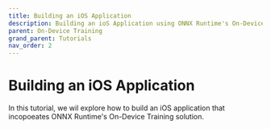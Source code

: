 ```yaml
---
title: Building an iOS Application
description: Building an ioS Application using ONNX Runtime's On-Device Training solution.
parent: On-Device Training
grand_parent: Tutorials
nav_order: 2
---
```


# Building an iOS Application

In this tutorial, we wil explore how to build an iOS application that incopoeates ONNX Runtime's On-Device Training solution. 

